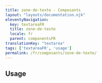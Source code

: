 ```yaml
---
title: zone-de-texte - Composants
layout: "layouts/documentation.njk"
eleventyNavigation:
  key: textareaFR
  title: zone-de-texte
  locale: fr
  parent: componentsFR
translationKey: "textarea"
tags: ['textareaFR', 'usage']
permalink: /fr/composants/zone-de-texte/
---
```


## Usage